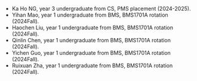 - Ka Ho NG, year 3 undergraduate from CS, PMS placement (2024-2025).
- Yihan Mao, year 1 undergraduate from BMS, BMS1701A rotation (2024Fall).
- Haochen Liu, year 1 undergraduate from BMS, BMS1701A rotation (2024Fall).
- Qinlin Chen, year 1 undergraduate from BMS, BMS1701A rotation (2024Fall).
- Yichen Guo, year 1 undergraduate from BMS, BMS1701A rotation (2024Fall).
- Ruixuan Zha, year 1 undergraduate from BMS, BMS1701A rotation (2024Fall).